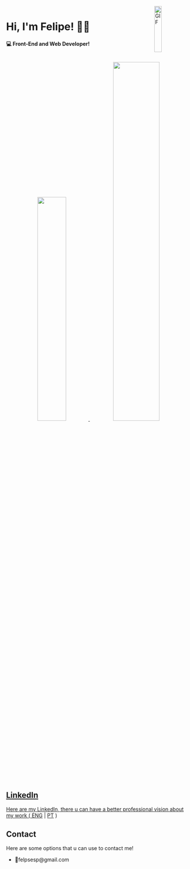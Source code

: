 <!--Header with the gif link and title/subtitle-->
<img src="https://media.giphy.com/media/dWesBcTLavkZuG35MI/giphy.gif" width="20%" height="125" align="right" alt="GIF" />
<h1>Hi, I'm Felipe! 🤝🏻</h1>
<h4> 💻 Front-End and Web Developer!</h4>
<br>
<!--GitHub Stats-->
<div align="center">
 	<a href="https://github.com/FelipEspessoto">
 	<img width="39.5%" src="https://github-readme-stats.vercel.app/api?username=felipespessoto&show_icons=true&theme=dark&include_all_commits=true&count_private=true"/>
 	<img width="50%" src="https://github-readme-stats.vercel.app/api/top-langs/?username=felipespessoto&layout=compact&langs_count=7&theme=dark"/>
</div>
<h2>LinkedIn</h2>
    Here are my LinkedIn, there u can have a better professional vision about my work (<a href="https://www.linkedin.com/in/felipespessoto/?locale=en_US"> ENG</a> | <a href="https://www.linkedin.com/in/felipespessoto/">PT</a> )
<h2>Contact</h2>
    Here are some options that u can use to contact me!
    <ul>
        <li>📩felpsesp@gmail.com</li>

